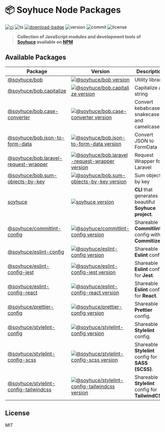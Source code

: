 
# 📦 Soyhuce Node Packages

[![ci][ci-badge]][ci-link]
![ts][ts-badge]
[![download-badge]][download-link]
![version][version-badge]
![commit][commit-badge]
![license][license-badge]

> **Collection of JavaScript modules and development tools of [Soyhuce](http://soyhuce.fr) available on [NPM](https://www.npmjs.com/org/soyhuce)**

## Available Packages

| Package                                                      | Version                                                      | Description                                           |
| ------------------------------------------------------------ | ------------------------------------------------------------ | ----------------------------------------------------- |
| [@soyhuce/bob](packages/bob)                                | [![@soyhuce/bob version](https://img.shields.io/npm/v/@soyhuce/bob.svg?label=%20)](packages/bob/CHANGELOG.md) | Utility library                                       |
| [@soyhuce/bob.capitalize](packages/bob/packages/capitalize) | [![@soyhuce/bob.capitalize version](https://img.shields.io/npm/v/@soyhuce/bob.capitalize.svg?label=%20)](packages/bob/packages/capitalize/CHANGELOG.md) | Capitalize a string                                   |
| [@soyhuce/bob.case-converter](packages/bob/packages/case-converter) | [![@soyhuce/bob.case-converter version](https://img.shields.io/npm/v/@soyhuce/bob.case-converter.svg?label=%20)](packages/bob/packages/case-converter/CHANGELOG.md) | Convert kebabcase, snakecase and camelcase            |
| [@soyhuce/bob.json-to-form-data](packages/bob/packages/json-to-form-data) | [![@soyhuce/bob.json-to-form-data version](https://img.shields.io/npm/v/@soyhuce/bob.json-to-form-data.svg?label=%20)](packages/bob/packages/json-to-form-data/CHANGELOG.md) | Convert JSON to FormData                              |
| [@soyhuce/bob.laravel-request-wrapper](packages/bob/packages/laravel-request-wrapper) | [![@soyhuce/bob.laravel-request-wrapper version](https://img.shields.io/npm/v/@soyhuce/bob.laravel-request-wrapper.svg?label=%20)](packages/bob/packages/laravel-request-wrapper/CHANGELOG.md) | Request Wrapper for Laravel                           |
| [@soyhuce/bob.sum-objects-by-key](packages/bob/packages/sum-objects-by-key) | [![@soyhuce/bob.sum-objects-by-key version](https://img.shields.io/npm/v/@soyhuce/bob.sum-objects-by-key.svg?label=%20)](packages/bob/packages/sum-objects-by-key/CHANGELOG.md) | Sum objects by key                                    |
| [soyhuce](cli)                                               | [![soyhuce version](https://img.shields.io/npm/v/soyhuce.svg?label=%20)](cli/CHANGELOG.md) | **CLI** that generates beautiful **Soyhuce project**. |
| [@soyhuce/commitlint-config](packages/commitlint-config)      | [![@soyhuce/commitlint-config version](https://img.shields.io/npm/v/@soyhuce/commitlint-config.svg?label=%20)](packages/commintlint-config/CHANGELOG.md) | Shareable **Commitlint** config with **Commitizen**.  |
| [@soyhuce/eslint-config](packages/eslint-config)              | [![@soyhuce/eslint-config version](https://img.shields.io/npm/v/@soyhuce/eslint-config.svg?label=%20)](packages/eslint-config/CHANGELOG.md) | Shareable **Eslint** config.                          |
| [@soyhuce/eslint-config-jest](packages/eslint-config-jest)    | [![@soyhuce/eslint-config-jest version](https://img.shields.io/npm/v/@soyhuce/eslint-config-jest.svg?label=%20)](packages/eslint-config-jest/CHANGELOG.md) | Shareable **Eslint** config for **Jest**.             |
| [@soyhuce/eslint-config-react](packages/eslint-config-react)  | [![@soyhuce/eslint-config-react version](https://img.shields.io/npm/v/@soyhuce/eslint-config-react.svg?label=%20)](packages/eslint-config-react/CHANGELOG.md) | Shareable **Eslint** config for **React**.            |
| [@soyhuce/prettier-config](packages/prettier-config)          | [![@soyhuce/prettier-config version](https://img.shields.io/npm/v/@soyhuce/prettier-config.svg?label=%20)](packages/prettier-config/CHANGELOG.md) | Shareable **Prettier** config.                        |
| [@soyhuce/stylelint-config](packages/stylelint-config)        | [![@soyhuce/stylelint-config version](https://img.shields.io/npm/v/@soyhuce/stylelint-config.svg?label=%20)](packages/stylelint-config/CHANGELOG.md) | Shareable **Stylelint** config.                       |
| [@soyhuce/stylelint-config-scss](packages/stylelint-config-scss) | [![@soyhuce/stylelint-config-scss version](https://img.shields.io/npm/v/@soyhuce/stylelint-config-scss.svg?label=%20)](packages/stylelint-config-scss/CHANGELOG.md) | Shareable **Stylelint** config for **SASS (SCSS)**.   |
| [@soyhuce/stylelint-config-tailwindcss](packages/stylelint-config-tailwindcss) | [![@soyhuce/stylelint-config-tailwindcss version](https://img.shields.io/npm/v/@soyhuce/stylelint-config-tailwindcss.svg?label=%20)](packages/stylelint-config-tailwindcss/CHANGELOG.md) | Shareable **Stylelint** config for **TailwindCSS**.   |

## License
MIT

[ci-badge]: https://github.com/soyhuce/node-packages/actions/workflows/ci.yaml/badge.svg?branch=main
[ci-link]: https://github.com/soyhuce/node-packages/actions/workflows/ci.yaml
[ts-badge]: https://badgen.net/badge/-/TypeScript/blue?icon=typescript&label
[download-badge]: https://img.shields.io/npm/dm/soyhuce
[download-link]: https://www.npmjs.com/search?q=soyhuce
[version-badge]: https://img.shields.io/npm/v/soyhuce
[commit-badge]: https://img.shields.io/github/commit-activity/m/soyhuce/node-packages
[license-badge]: https://img.shields.io/github/license/soyhuce/node-packages
